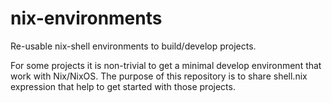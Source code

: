 # nix-environments
Re-usable nix-shell environments to build/develop projects.

For some projects it is non-trivial to get a minimal develop environment
that work with Nix/NixOS.
The purpose of this repository is to share shell.nix expression that help
to get started with those projects.
